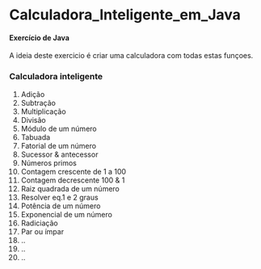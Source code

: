 # Calculadora_Inteligente_em_Java

<h4>Exercício de Java</h4>
A ideia deste exercicio é criar uma calculadora com todas estas funçoes.


<h3>Calculadora inteligente</h3>

1. Adição
2. Subtração
3. Multiplicação
4. Divisão
5. Módulo de um número
6. Tabuada
7. Fatorial de um número
8. Sucessor & antecessor
9. Números primos
10. Contagem crescente de 1 a 100
11. Contagem decrescente 100 & 1
12. Raiz quadrada de um número
13. Resolver eq.1 e 2 graus
14. Potência de um número
15. Exponencial de um número
16. Radiciação
17. Par ou ímpar
18. ..
19. ..
20. ..
